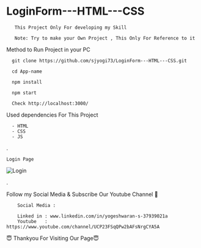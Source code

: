 # LoginForm---HTML---CSS
        
       
       This Project Only For developing my Skill
       
       Note: Try to make your Own Project , This Only For Reference to it


     
  Method to Run Project in your PC
       
       
      git clone https://github.com/sjyogi73/LoginForm---HTML---CSS.git
      
      cd App-name
      
      npm install
      
      npm start
      
      Check http://localhost:3000/
      
      
   Used dependencies For This Project
 
      - HTML
      - CSS
      - JS

.

    Login Page
![Login](https://user-images.githubusercontent.com/82278181/180448624-667cf082-44a9-413c-a677-9a24962095e5.png)


        
.


Follow my Social Media & Subscribe Our Youtube Channel 🙏


        Social Media :

        Linked in : www.linkedin.com/in/yogeshwaran-s-37939021a
        Youtube   : https://www.youtube.com/channel/UCP23FSqQPw2bAFsNrgCYA5A
        
                   
😇 Thankyou For Visiting Our Page😇


